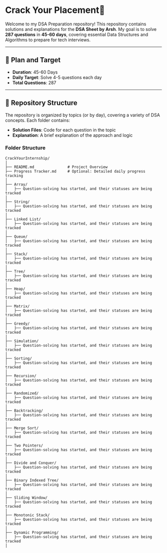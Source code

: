 # Crack Your Placement🚀


Welcome to my DSA Preparation repository! This repository contains solutions and explanations for the **DSA Sheet by Arsh**. My goal is to solve **287 questions** in **45-60 days**, covering essential Data Structures and Algorithms to prepare for tech interviews.

---

## 📅 Plan and Target
- **Duration**: 45-60 Days
- **Daily Target**: Solve 4-5 questions each day
- **Total Questions**: 287

---

## 📂 Repository Structure

The repository is organized by topics (or by day), covering a variety of DSA concepts. Each folder contains:
- **Solution Files**: Code for each question in the topic
- **Explanation**: A brief explanation of the approach and logic
  
### Folder Structure
```plaintext
CrackYourInternship/
│
├── README.md               # Project Overview
├── Progress Tracker.md     # Optional: Detailed daily progress tracking
│
├── Array/
│   ├── Question-solving has started, and their statuses are being tracked
│
├── String/
│   ├── Question-solving has started, and their statuses are being tracked 
│   
├── Linked List/
│   ├── Question-solving has started, and their statuses are being tracked
│  
├── Queue/
│   ├── Question-solving has started, and their statuses are being tracked 
│   
├── Stack/
│   ├── Question-solving has started, and their statuses are being tracked 
│   
├── Tree/
│   ├── Question-solving has started, and their statuses are being tracked
│   
├── Heap/
│   ├── Question-solving has started, and their statuses are being tracked 
│   
├── Matrix/
│   ├── Question-solving has started, and their statuses are being tracked
│  
├── Greedy/
│   ├── Question-solving has started, and their statuses are being tracked 
│   
├── Simulation/
│   ├── Question-solving has started, and their statuses are being tracked
│   
├── Sorting/
│   ├── Question-solving has started, and their statuses are being tracked 
│
├── Recursion/
│   ├── Question-solving has started, and their statuses are being tracked 
│   
├── Randomized/
│   ├── Question-solving has started, and their statuses are being tracked 
│   
├── Backtracking/
│   ├── Question-solving has started, and their statuses are being tracked 
│   
├── Merge Sort/
│   ├── Question-solving has started, and their statuses are being tracked
│  
├── Two Pointers/
│   ├── Question-solving has started, and their statuses are being tracked 
│   
├── Divide and Conquer/
│   ├── Question-solving has started, and their statuses are being tracked 
│   
├── Binary Indexed Tree/
│   ├── Question-solving has started, and their statuses are being tracked 
│   
├── Sliding Window/
│   ├── Question-solving has started, and their statuses are being tracked 
│  
├── Monotonic Stack/
│   ├── Question-solving has started, and their statuses are being tracked 
│  
├── Dynamic Programming/
│   ├── Question-solving has started, and their statuses are being tracked 
│  


